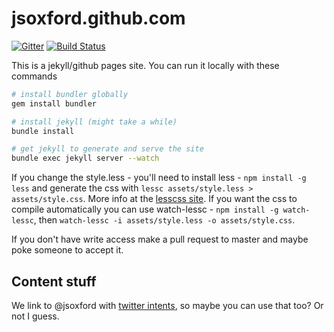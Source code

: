 jsoxford.github.com
===================

[![Gitter](https://badges.gitter.im/Join%20Chat.svg)](https://gitter.im/jsoxford/jsoxford.github.com?utm_source=badge&utm_medium=badge&utm_campaign=pr-badge&utm_content=badge) [![Build Status](https://travis-ci.org/jsoxford/jsoxford.github.com.svg?branch=develop)](https://travis-ci.org/jsoxford/jsoxford.github.com)


This is a jekyll/github pages site.  You can run it locally with these commands

```bash
# install bundler globally
gem install bundler

# install jekyll (might take a while)
bundle install

# get jekyll to generate and serve the site
bundle exec jekyll server --watch
```

If you change the style.less - you'll need to install less - `npm install -g less` and generate the css with `lessc assets/style.less > assets/style.css`.  More info at the [lesscss site](http://lesscss.org/).  If you want the css to compile automatically you can use watch-lessc - `npm install -g watch-lessc`, then `watch-lessc -i assets/style.less -o assets/style.css`.

If you don't have write access make a pull request to master and maybe poke someone to accept it.

Content stuff
-------------

We link to @jsoxford with [twitter intents](https://dev.twitter.com/docs/intents), so maybe you can use that too? Or not I guess.